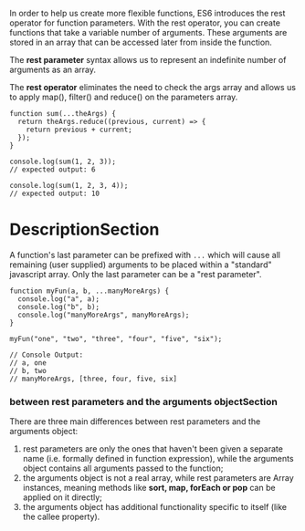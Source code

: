 In order to help us create more flexible functions, ES6 introduces the rest operator for function parameters. With the rest operator, you 
can create functions that take a variable number of arguments. These arguments are stored in an array that can be accessed later from 
inside the function.

The **rest parameter** syntax allows us to represent an indefinite number of arguments as an array.

The **rest operator** eliminates the need to check the args array and allows us to apply map(), filter() and reduce() on the parameters array.
```
function sum(...theArgs) {
  return theArgs.reduce((previous, current) => {
    return previous + current;
  });
}

console.log(sum(1, 2, 3));
// expected output: 6

console.log(sum(1, 2, 3, 4));
// expected output: 10
```
# DescriptionSection
A function's last parameter can be prefixed with `...` which will cause all remaining (user supplied) arguments to be placed within a "standard" javascript array. Only the last parameter can be a "rest parameter".
```
function myFun(a, b, ...manyMoreArgs) {
  console.log("a", a); 
  console.log("b", b);
  console.log("manyMoreArgs", manyMoreArgs); 
}

myFun("one", "two", "three", "four", "five", "six");

// Console Output:
// a, one
// b, two
// manyMoreArgs, [three, four, five, six]
```
### between rest parameters and the arguments objectSection
There are three main differences between rest parameters and the arguments object:

1. rest parameters are only the ones that haven't been given a separate name (i.e. formally defined in function expression), while the arguments object contains all arguments passed to the function;
2. the arguments object is not a real array, while rest parameters are Array instances, meaning methods like **sort, map, forEach or pop** can be applied on it directly;
3. the arguments object has additional functionality specific to itself (like the callee property).
